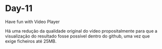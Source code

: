 # Day-11
Have fun with Video Player

Há uma redução da qualidade original do vídeo propositalmente para que a visualização do resultado fosse possível dentro do github, uma vez que exige ficheiros até 25MB.
